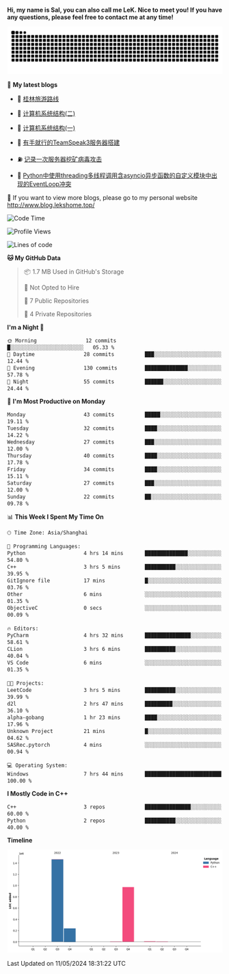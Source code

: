 **Hi, my name is Sal, you can also call me LeK. Nice to meet you! If you have any questions, please feel free to contact me at any time!**

![snake](https://raw.githubusercontent.com/LeKZzzz/LeKZzzz/output/github-contribution-grid-snake.svg)


👀 **My latest blogs**
<!-- BLOG-POST-LIST:START -->
- 🫣 [桂林旅游路线](http://www.blog.lekshome.top/2024/04/28/gui-lin-lu-you-lu-xian/) 

- 🧐 [计算机系统结构&lpar;二&rpar;](http://www.blog.lekshome.top/2024/04/21/ji-suan-ji-xi-tong-jie-gou-er/) 

- 🤖 [计算机系统结构&lpar;一&rpar;](http://www.blog.lekshome.top/2024/04/07/ji-suan-ji-xi-tong-jie-gou-yi/) 

- 📝 [有手就行的TeamSpeak3服务器搭建](http://www.blog.lekshome.top/2024/03/08/teamspeak3-fu-wu-qi-da-jian/) 

- ⛽️ [记录一次服务器挖矿病毒攻击](http://www.blog.lekshome.top/2024/03/08/ji-lu-yi-ci-fu-wu-qi-wa-kuang-bing-du-gong-ji/) 

- 🦣 [Python中使用threading多线程调用含asyncio异步函数的自定义模块中出现的EventLoop冲突](http://www.blog.lekshome.top/2024/03/07/python-zhong-shi-yong-threading-duo-xian-cheng-diao-yong-han-asyncio-yi-bu-han-shu-de-zi-ding-yi-mo-kuai-zhong-chu-xian-de-eventloop-chong-tu/) 
<!-- BLOG-POST-LIST:END -->

🥰 If you want to view more blogs, please go to my personal website http://www.blog.lekshome.top/


<!--START_SECTION:waka-->
![Code Time](http://img.shields.io/badge/Code%20Time-226%20hrs%2031%20mins-blue)

![Profile Views](http://img.shields.io/badge/Profile%20Views-0-blue)

![Lines of code](https://img.shields.io/badge/From%20Hello%20World%20I%27ve%20Written-2.7%20million%20lines%20of%20code-blue)

**🐱 My GitHub Data** 

> 📦 1.7 MB Used in GitHub's Storage 
 > 
> 🚫 Not Opted to Hire
 > 
> 📜 7 Public Repositories 
 > 
> 🔑 4 Private Repositories 
 > 
**I'm a Night 🦉** 

```text
🌞 Morning                12 commits          █░░░░░░░░░░░░░░░░░░░░░░░░   05.33 % 
🌆 Daytime                28 commits          ███░░░░░░░░░░░░░░░░░░░░░░   12.44 % 
🌃 Evening                130 commits         ██████████████░░░░░░░░░░░   57.78 % 
🌙 Night                  55 commits          ██████░░░░░░░░░░░░░░░░░░░   24.44 % 
```
📅 **I'm Most Productive on Monday** 

```text
Monday                   43 commits          █████░░░░░░░░░░░░░░░░░░░░   19.11 % 
Tuesday                  32 commits          ████░░░░░░░░░░░░░░░░░░░░░   14.22 % 
Wednesday                27 commits          ███░░░░░░░░░░░░░░░░░░░░░░   12.00 % 
Thursday                 40 commits          ████░░░░░░░░░░░░░░░░░░░░░   17.78 % 
Friday                   34 commits          ████░░░░░░░░░░░░░░░░░░░░░   15.11 % 
Saturday                 27 commits          ███░░░░░░░░░░░░░░░░░░░░░░   12.00 % 
Sunday                   22 commits          ██░░░░░░░░░░░░░░░░░░░░░░░   09.78 % 
```


📊 **This Week I Spent My Time On** 

```text
🕑︎ Time Zone: Asia/Shanghai

💬 Programming Languages: 
Python                   4 hrs 14 mins       ██████████████░░░░░░░░░░░   54.80 % 
C++                      3 hrs 5 mins        ██████████░░░░░░░░░░░░░░░   39.95 % 
GitIgnore file           17 mins             █░░░░░░░░░░░░░░░░░░░░░░░░   03.76 % 
Other                    6 mins              ░░░░░░░░░░░░░░░░░░░░░░░░░   01.35 % 
ObjectiveC               0 secs              ░░░░░░░░░░░░░░░░░░░░░░░░░   00.09 % 

🔥 Editors: 
PyCharm                  4 hrs 32 mins       ███████████████░░░░░░░░░░   58.61 % 
CLion                    3 hrs 6 mins        ██████████░░░░░░░░░░░░░░░   40.04 % 
VS Code                  6 mins              ░░░░░░░░░░░░░░░░░░░░░░░░░   01.35 % 

🐱‍💻 Projects: 
LeetCode                 3 hrs 5 mins        ██████████░░░░░░░░░░░░░░░   39.99 % 
d2l                      2 hrs 47 mins       █████████░░░░░░░░░░░░░░░░   36.10 % 
alpha-gobang             1 hr 23 mins        ████░░░░░░░░░░░░░░░░░░░░░   17.96 % 
Unknown Project          21 mins             █░░░░░░░░░░░░░░░░░░░░░░░░   04.62 % 
SASRec.pytorch           4 mins              ░░░░░░░░░░░░░░░░░░░░░░░░░   00.94 % 

💻 Operating System: 
Windows                  7 hrs 44 mins       █████████████████████████   100.00 % 
```

**I Mostly Code in C++** 

```text
C++                      3 repos             ███████████████░░░░░░░░░░   60.00 % 
Python                   2 repos             ██████████░░░░░░░░░░░░░░░   40.00 % 
```



**Timeline**

![Lines of Code chart](https://raw.githubusercontent.com/LeKZzzz/LeKZzzz/master/assets/bar_graph.png)


 Last Updated on 11/05/2024 18:31:22 UTC
<!--END_SECTION:waka-->
